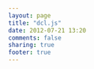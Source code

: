 ```yaml
---
layout: page
title: "dcl.js"
date: 2012-07-21 13:20
comments: false
sharing: true
footer: true
---
```

